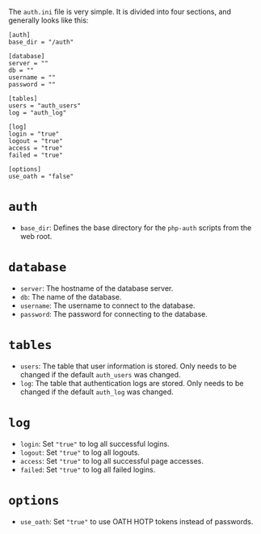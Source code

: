 The `auth.ini` file is very simple.  It is divided into four sections, and generally looks like this:
```
[auth]
base_dir = "/auth"

[database]
server = ""
db = ""
username = ""
password = ""

[tables]
users = "auth_users"
log = "auth_log"

[log]
login = "true"
logout = "true"
access = "true"
failed = "true"

[options]
use_oath = "false"
```

# `auth` #
  * `base_dir`:  Defines the base directory for the `php-auth` scripts from the web root.

# `database` #
  * `server`: The hostname of the database server.
  * `db`: The name of the database.
  * `username`: The username to connect to the database.
  * `password`: The password for connecting to the database.

# `tables` #
  * `users`: The table that user information is stored.  Only needs to be changed if the default `auth_users` was changed.
  * `log`: The table that authentication logs are stored.  Only needs to be changed if the default `auth_log` was changed.

# `log` #
  * `login`: Set `"true"` to log all successful logins.
  * `logout`: Set `"true"` to log all logouts.
  * `access`: Set `"true"` to log all successful page accesses.
  * `failed`: Set `"true"` to log all failed logins.

# `options` #
  * `use_oath`: Set `"true"` to use OATH HOTP tokens instead of passwords.